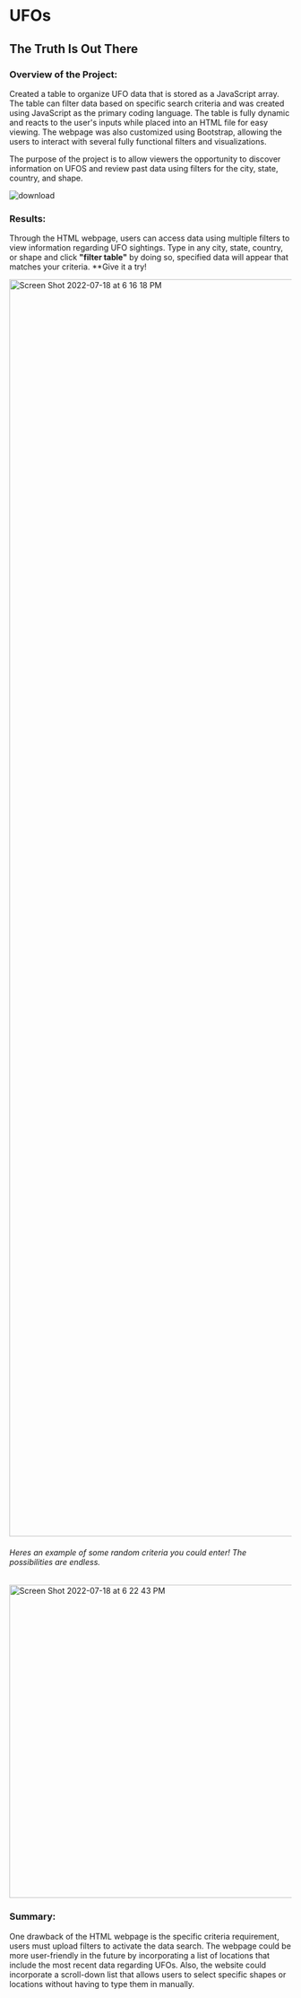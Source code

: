 # UFOs
## The Truth Is Out There
### Overview of the Project: 
Created a table to organize UFO data that is stored as a JavaScript array. The table can filter data based on specific search criteria and was created using JavaScript as the primary coding language. The table is fully dynamic and reacts to the user's inputs while placed into an HTML file for easy viewing. The webpage was also customized using Bootstrap, allowing the users to interact with several fully functional filters and visualizations. 

The purpose of the project is to allow viewers the opportunity to discover information on UFOS and review past data using filters for the city, state, country, and shape.

![download](https://user-images.githubusercontent.com/104043438/179637643-aa65e58a-0a7e-46fb-8a8f-a51e4dec4fb5.jpg)

### Results: 
Through the HTML webpage, users can access data using multiple filters to view information regarding UFO sightings. Type in any city, state, country, or shape and click **"filter table"** by doing so, specified data will appear that matches your criteria. **Give it a try!

<img width="2240" alt="Screen Shot 2022-07-18 at 6 16 18 PM" src="https://user-images.githubusercontent.com/104043438/179638258-c85d1d16-dc9e-40d6-b198-892bce08c2bd.png">

###### Heres an example of some random criteria you could enter! The possibilities are endless.
<img width="558" alt="Screen Shot 2022-07-18 at 6 22 43 PM" src="https://user-images.githubusercontent.com/104043438/179638402-122ac7d8-8f1d-43f3-97f6-85115446b383.png">

### Summary: 
One drawback of the HTML webpage is the specific criteria requirement, users must upload filters to activate the data search. The webpage could be more user-friendly in the future by incorporating a list of locations that include the most recent data regarding UFOs. Also, the website could incorporate a scroll-down list that allows users to select specific shapes or locations without having to type them in manually. 
